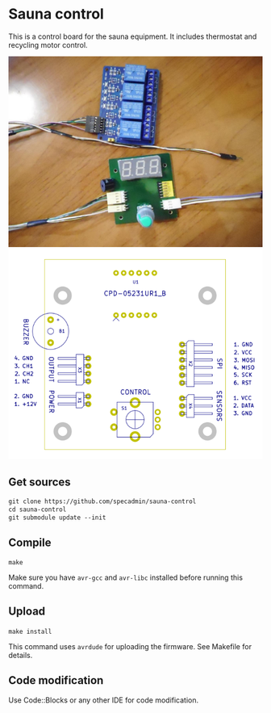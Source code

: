 # Sauna control #

This is a control board for the sauna equipment. It includes thermostat and recycling motor control.

![Result view](https://github.com/specadmin/sauna-control/blob/master/photos/photo_2020-05-21_22-15-29-3.jpg)
![Assembly drawing](https://github.com/specadmin/sauna-control/blob/master/photos/image_718.png)

## Get sources ##

```
git clone https://github.com/specadmin/sauna-control
cd sauna-control
git submodule update --init
```


## Compile  ##

`make`

Make sure you have `avr-gcc` and `avr-libc` installed before running this command.


## Upload ##

`make install`

This command uses `avrdude` for uploading the firmware. See Makefile for details.



## Code modification ##

Use Code::Blocks or any other IDE for code modification.


